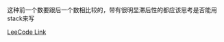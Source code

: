 这种前一个数要跟后一个数相比较的，带有很明显滞后性的都应该思考是否能用stack来写

[LeeCode Link](https://leetcode.com/problems/next-greater-node-in-linked-list/)